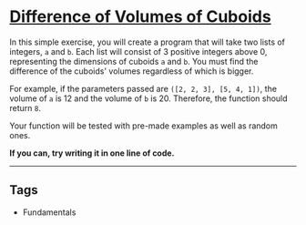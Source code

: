 # [Difference of Volumes of Cuboids](https://www.codewars.com/kata/58cb43f4256836ed95000f97)

In this simple exercise, you will create a program that will take two lists of integers, `a` and `b`. Each list will consist of 3 positive integers above 0, representing the dimensions of cuboids `a` and `b`. You must find the difference of the cuboids' volumes regardless of which is bigger.

For example, if the parameters passed are `([2, 2, 3], [5, 4, 1])`, the volume of `a` is 12 and the volume of `b` is 20. Therefore, the function should return `8`.

Your function will be tested with pre-made examples as well as random ones.

**If you can, try writing it in one line of code.**

---

## Tags

- Fundamentals
